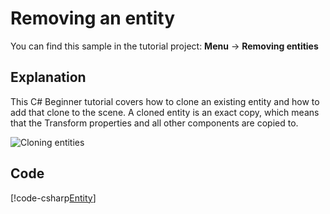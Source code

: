 # Removing an entity
You can find this sample in the tutorial project: **Menu** &rarr; **Removing entities** 

## Explanation
This C# Beginner tutorial covers how to clone an existing entity and how to add that clone to the scene. A cloned entity is an exact copy, which means that the Transform properties and all other components are copied to.

![Cloning entities](media/cloning-entities.png)

## Code
[!code-csharp[Entity](..\..\..\..\stride\samples\Tutorials\CSharpBeginner\CSharpBeginner\CSharpBeginner.Game\Code\CloneEntityDemo.cs)]
